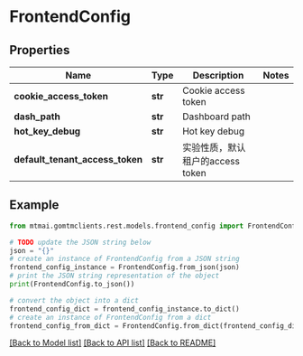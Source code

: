 # FrontendConfig


## Properties

Name | Type | Description | Notes
------------ | ------------- | ------------- | -------------
**cookie_access_token** | **str** | Cookie access token | 
**dash_path** | **str** | Dashboard path | 
**hot_key_debug** | **str** | Hot key debug | 
**default_tenant_access_token** | **str** | 实验性质，默认租户的access token | 

## Example

```python
from mtmai.gomtmclients.rest.models.frontend_config import FrontendConfig

# TODO update the JSON string below
json = "{}"
# create an instance of FrontendConfig from a JSON string
frontend_config_instance = FrontendConfig.from_json(json)
# print the JSON string representation of the object
print(FrontendConfig.to_json())

# convert the object into a dict
frontend_config_dict = frontend_config_instance.to_dict()
# create an instance of FrontendConfig from a dict
frontend_config_from_dict = FrontendConfig.from_dict(frontend_config_dict)
```
[[Back to Model list]](../README.md#documentation-for-models) [[Back to API list]](../README.md#documentation-for-api-endpoints) [[Back to README]](../README.md)


